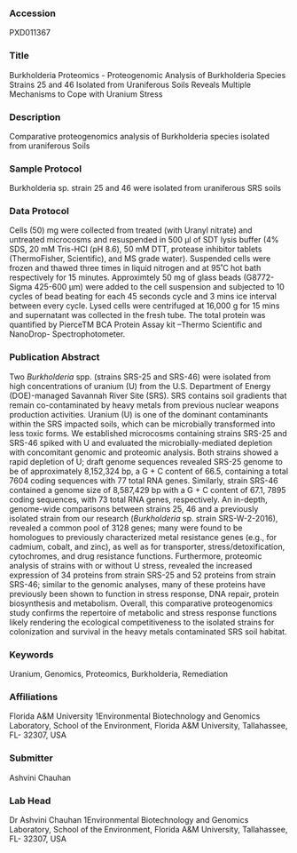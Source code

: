 ### Accession
PXD011367

### Title
Burkholderia Proteomics -  Proteogenomic Analysis of Burkholderia Species Strains 25 and 46 Isolated from Uraniferous Soils Reveals Multiple Mechanisms to Cope with Uranium Stress

### Description
Comparative proteogenomics analysis of Burkholderia species isolated from uraniferous Soils

### Sample Protocol
Burkholderia sp. strain 25 and 46 were isolated from uraniferous SRS soils

### Data Protocol
Cells (50) mg were collected from treated (with Uranyl nitrate) and untreated microcosms and resuspended in 500 µl of SDT lysis buffer (4% SDS, 20 mM Tris-HCl (pH 8.6), 50 mM DTT, protease inhibitor tablets (ThermoFisher, Scientific), and MS grade water). Suspended cells were frozen  and thawed three times in liquid nitrogen and at 95̊ C hot bath respectively for 15 minutes. Approximtely 50 mg of glass beads (G8772-Sigma 425-600 µm) were added to the cell suspension and subjected to 10 cycles of bead beating for each 45 seconds cycle and 3 mins ice interval between every cycle. Lysed cells were centrifuged at 16,000 g for 15 mins and supernatant was collected in the fresh tube. The total protein was quantified by PierceTM BCA Protein Assay kit –Thermo Scientific and NanoDrop- Spectrophotometer.

### Publication Abstract
Two <i>Burkholderia</i> spp. (strains SRS-25 and SRS-46) were isolated from high concentrations of uranium (U) from the U.S. Department of Energy (DOE)-managed Savannah River Site (SRS). SRS contains soil gradients that remain co-contaminated by heavy metals from previous nuclear weapons production activities. Uranium (U) is one of the dominant contaminants within the SRS impacted soils, which can be microbially transformed into less toxic forms. We established microcosms containing strains SRS-25 and SRS-46 spiked with U and evaluated the microbially-mediated depletion with concomitant genomic and proteomic analysis. Both strains showed a rapid depletion of U; draft genome sequences revealed SRS-25 genome to be of approximately 8,152,324 bp, a G + C content of 66.5, containing a total 7604 coding sequences with 77 total RNA genes. Similarly, strain SRS-46 contained a genome size of 8,587,429 bp with a G + C content of 67.1, 7895 coding sequences, with 73 total RNA genes, respectively. An in-depth, genome-wide comparisons between strains 25, 46 and a previously isolated strain from our research (<i>Burkholderia</i> sp. strain SRS-W-2-2016), revealed a common pool of 3128 genes; many were found to be homologues to previously characterized metal resistance genes (e.g., for cadmium, cobalt, and zinc), as well as for transporter, stress/detoxification, cytochromes, and drug resistance functions. Furthermore, proteomic analysis of strains with or without U stress, revealed the increased expression of 34 proteins from strain SRS-25 and 52 proteins from strain SRS-46; similar to the genomic analyses, many of these proteins have previously been shown to function in stress response, DNA repair, protein biosynthesis and metabolism. Overall, this comparative proteogenomics study confirms the repertoire of metabolic and stress response functions likely rendering the ecological competitiveness to the isolated strains for colonization and survival in the heavy metals contaminated SRS soil habitat.

### Keywords
Uranium, Genomics, Proteomics, Burkholderia, Remediation

### Affiliations
Florida A&M University 
1Environmental Biotechnology and Genomics Laboratory, School of the Environment, Florida A&M University, Tallahassee, FL- 32307, USA

### Submitter
Ashvini  Chauhan 

### Lab Head
Dr Ashvini Chauhan
1Environmental Biotechnology and Genomics Laboratory, School of the Environment, Florida A&M University, Tallahassee, FL- 32307, USA


